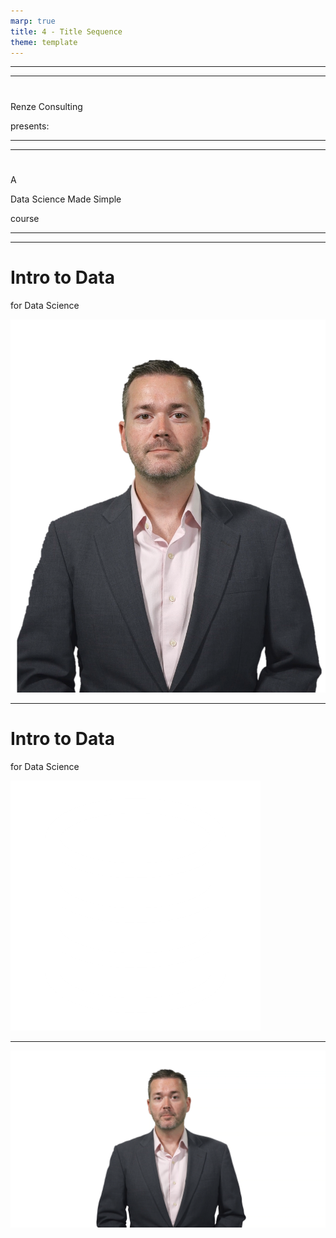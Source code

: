 ```yaml
---
marp: true
title: 4 - Title Sequence
theme: template
---
```


<!-- _class: title-slide -->

<!--

-->

---

<!-- _class: title-slide -->

<!--

-->

---

<!-- _class: title-slide -->

# 

Renze Consulting

presents:

<!--

-->

---

<!-- _class: title-slide -->

<!--

-->

---

<!-- _class: title-slide -->

# 
A

Data Science Made Simple

course

<!--

-->

---

<!-- _class: title-slide -->

<!--

-->

---

<!-- _class: title-slide -->

# Intro to Data 
for Data Science

![image](images/535-5.png)

<!--

-->

---

<!-- _class: title-slide -->

# Intro to Data 
for Data Science

![image](images/540-6.png)

<!--

-->

---

![bg contain](images/538-4.png)